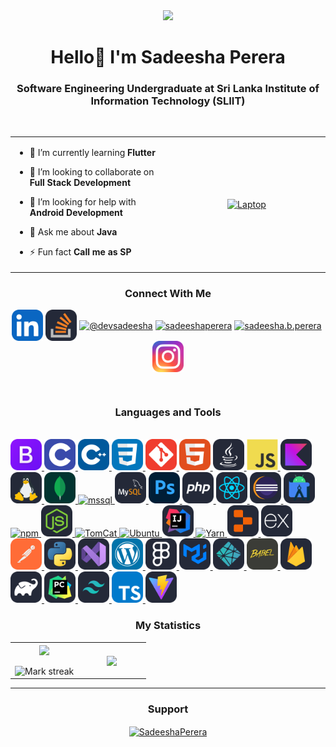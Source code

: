 <div id="header" align="center">

  <img src="https://media.giphy.com/media/zhYSVCirREeIZtONCI/giphy.gif" width="100"/>
</div>
<h1 align="center">Hello👋 I'm Sadeesha Perera</h1>
<h3 align="center">Software Engineering Undergraduate at Sri Lanka Institute of Information Technology (SLIIT)</h3>
<!-- 
<p align="center"> <img src="https://komarev.com/ghpvc/?username=sadeeshaperera&label=Profile%20views&color=0e75b6&style=flat" alt="sadeeshaperera" /> </p> -->
<br>
<table align="center">
<tr border="none">
<td width="50%" align="left">


- 🌱 I’m currently learning **Flutter**
  
- 👯 I’m looking to collaborate on **Full Stack Development**
  
- 🤝 I’m looking for help with **Android Development**

- 💬 Ask me about **Java**

<!-- - 📫 How to reach me **s* -->

- ⚡ Fun fact **Call me as SP**

</td>
<td width="50%" align="center">
<a href="https://gifyu.com/image/Sj1JS"><img src="https://s13.gifyu.com/images/Sj1JS.gif" alt="Laptop" border="0" /></a>
  </td>
</tr>
</table>


<h3 align="center">Connect With Me</h3>
<p align="center">
<a href="https://linkedin.com/in/sadeesha-perera" target="blank"><img align="center" src="https://github.com/tandpfun/skill-icons/raw/main/icons/LinkedIn.svg?raw=true" alt="sadeesha-perera" height="50" width="50" /></a>
<a href="https://stackoverflow.com/users/22383535" target="blank"><img align="center" src="https://github.com/tandpfun/skill-icons/raw/main/icons/StackOverflow-Dark.svg" alt="22383535" height="50" width="50" /></a>
<a href="https://www.youtube.com/@devsadeesha" target="blank"><img align="center" src="https://github.com/gauravghongde/social-icons/blob/master/PNG/Color/Youtube.png?raw=true" alt="@devsadeesha" height="50" width="50" /></a>
<a href="https://www.behance.net/sadeeshaperera" target="blank"><img align="center" src="https://github.com/gauravghongde/social-icons/blob/master/SVG/White/Behance_white.svg" alt="sadeeshaperera" height="50" width="50" /></a>
<a href="https://fb.com/sadeesha.b.perera" target="blank"><img align="center" src="https://raw.githubusercontent.com/rahuldkjain/github-profile-readme-generator/master/src/images/icons/Social/facebook.svg" alt="sadeesha.b.perera" height="50" width="50" /></a>&nbsp;
<a href="https://instagram.com/sadeesha_b_perera_" target="blank"><img align="center" src="https://github.com/tandpfun/skill-icons/raw/main/icons/Instagram.svg" alt="sadeesha_b_perera_" height="50" width="50" /></a>

</p>
</br>

<h3 align="center">Languages and Tools</h3><br>
 <a href="https://getbootstrap.com" target="_blank" rel="noreferrer"> <img src="https://github.com/tandpfun/skill-icons/raw/main/icons/Bootstrap.svg" alt="bootstrap" width="50" height="50"/> </a> <a href="https://www.cprogramming.com/" target="_blank" rel="noreferrer"> <img src="https://github.com/tandpfun/skill-icons/raw/main/icons/C.svg" alt="c" width="50" height="50"/> </a> <a href="https://www.w3schools.com/cpp/" target="_blank" rel="noreferrer"> <img src="https://github.com/tandpfun/skill-icons/raw/main/icons/CPP.svg" alt="cplusplus" width="50" height="50"/> </a> <a href="https://www.w3schools.com/css/" target="_blank" rel="noreferrer"> <img src="https://github.com/tandpfun/skill-icons/raw/main/icons/CSS.svg" alt="css3" width="50" height="50"/> </a> <a href="https://git-scm.com/" target="_blank" rel="noreferrer"> <img src="https://github.com/tandpfun/skill-icons/raw/main/icons/Git.svg" alt="git" width="50" height="50"/> </a> <a href="https://www.w3.org/html/" target="_blank" rel="noreferrer"> <img src="https://github.com/tandpfun/skill-icons/raw/main/icons/HTML.svg" alt="html5" width="50" height="50"/> </a> <a href="https://www.java.com" target="_blank" rel="noreferrer"> <img src="https://github.com/tandpfun/skill-icons/raw/main/icons/Java-Dark.svg" alt="java" width="50" height="50"/> </a> <a href="https://developer.mozilla.org/en-US/docs/Web/JavaScript" target="_blank" rel="noreferrer"> <img src="https://raw.githubusercontent.com/devicons/devicon/master/icons/javascript/javascript-original.svg" alt="javascript" width="50" height="50"/> </a> <a href="https://kotlinlang.org" target="_blank" rel="noreferrer"> <img src="https://github.com/tandpfun/skill-icons/raw/main/icons/Kotlin-Dark.svg" alt="kotlin" width="50" height="50"/> </a> <a href="https://www.linux.org/" target="_blank" rel="noreferrer"> <img src="https://github.com/tandpfun/skill-icons/raw/main/icons/Linux-Dark.svg" alt="linux" width="50" height="50"/> </a> <a href="https://www.mongodb.com/" target="_blank" rel="noreferrer"> <img src="https://github.com/tandpfun/skill-icons/raw/main/icons/MongoDB.svg" alt="mongodb" width="50" height="50"/> </a> <a href="https://www.microsoft.com/en-us/sql-server" target="_blank" rel="noreferrer"> <img src="https://github.com/marwin1991/profile-technology-icons/assets/19180175/3b371807-db7c-45b4-8720-c0cfc901680a" alt="mssql" width="50" height="50"/> </a> <a href="https://www.mysql.com/" target="_blank" rel="noreferrer"> <img src="https://github.com/tandpfun/skill-icons/raw/main/icons/MySQL-Dark.svg" alt="mysql" width="50" height="50"/> </a>  <a href="https://www.photoshop.com/en" target="_blank" rel="noreferrer"> <img src="https://github.com/tandpfun/skill-icons/raw/main/icons/Photoshop.svg" alt="photoshop" width="50" height="50"/> </a> <a href="https://www.php.net" target="_blank" rel="noreferrer"> <img src="https://github.com/tandpfun/skill-icons/raw/main/icons/PHP-Dark.svg" alt="php" width="50" height="50"/> </a> <a href="https://reactjs.org/" target="_blank" rel="noreferrer"> <img src="https://github.com/tandpfun/skill-icons/raw/main/icons/React-Dark.svg" alt="react" width="50" height="50"/> </a>
<!-- <a href="https://github.com" target="_blank" rel="noreferrer"> <img src="https://github.com/tandpfun/skill-icons/raw/main/icons/Github-Dark.svg" alt="github" width="50" height="50"/> </a> -->
<a href="https://eclipse.org" target="_blank" rel="noreferrer"> <img src="https://github.com/tandpfun/skill-icons/raw/main/icons/Eclipse-Dark.svg" alt="eclipse" width="50" height="50"/> </a>
<a href="https://developer.android.com/studio" target="_blank" rel="noreferrer"> <img src="https://github.com/tandpfun/skill-icons/raw/main/icons/AndroidStudio-Dark.svg" alt="android studio" width="50" height="50"/> </a>
<!--  <a href="" target="_blank" rel="noreferrer"> <img src="https://github.com/tandpfun/skill-icons/raw/main/icons/VSCode-Dark.svg" alt="VS Code" width="50" height="50"/> </a> -->
 <a href="" target="_blank" rel="noreferrer"> <img src="https://user-images.githubusercontent.com/25181517/121401671-49102800-c959-11eb-9f6f-74d49a5e1774.png" alt="npm" width="50" height="50"/> </a>
 <a href="" target="_blank" rel="noreferrer"> <img src="https://github.com/tandpfun/skill-icons/raw/main/icons/NodeJS-Dark.svg" alt="npm" width="50" height="50"/> </a>
<a href="" target="_blank" rel="noreferrer"> <img src="https://user-images.githubusercontent.com/25181517/183894676-137319b5-1364-4b6a-ba4f-e9fc94ddc4aa.png" alt="TomCat" width="50" height="50"/> </a>
<a href="" target="_blank" rel="noreferrer"> <img src="https://user-images.githubusercontent.com/25181517/186884153-99edc188-e4aa-4c84-91b0-e2df260ebc33.png" alt="Ubuntu" width="50" height="50"/> </a>
<a href="" target="_blank" rel="noreferrer"> <img src="https://github.com/tandpfun/skill-icons/raw/main/icons/Idea-Dark.svg" alt="IntelliJ" width="50" height="50"/> </a>
<a href="" target="_blank" rel="noreferrer"> <img src="https://user-images.githubusercontent.com/25181517/183049794-a3dfaddd-22ee-4ffe-b0b4-549ccd4879f9.png" alt="Yarn" width="50" height="50"/> </a>
<a href="" target="_blank" rel="noreferrer"> <img src="https://github.com/tandpfun/skill-icons/raw/main/icons/Replit-Dark.svg" alt="replit" width="50" height="50"/> </a>
<a href="" target="_blank" rel="noreferrer"> <img src="https://github.com/tandpfun/skill-icons/raw/main/icons/ExpressJS-Dark.svg" alt="Express" width="50" height="50"/> </a>
<a href="" target="_blank" rel="noreferrer"> <img src="https://github.com/tandpfun/skill-icons/raw/main/icons/Postman.svg" alt="Postman" width="50" height="50"/> </a>
<a href="" target="_blank" rel="noreferrer"> <img src="https://github.com/tandpfun/skill-icons/raw/main/icons/Python-Dark.svg" alt="Python" width="50" height="50"/> </a>
<a href="" target="_blank" rel="noreferrer"> <img src="https://github.com/tandpfun/skill-icons/raw/main/icons/VisualStudio-Dark.svg" alt="Visual Studio" width="50" height="50"/> </a>
<a href="" target="_blank" rel="noreferrer"> <img src="https://github.com/tandpfun/skill-icons/raw/main/icons/Wordpress.svg" alt="WordPress" width="50" height="50"/> </a>
<a href="" target="_blank" rel="noreferrer"> <img src="https://github.com/tandpfun/skill-icons/raw/main/icons/Figma-Dark.svg" alt="Figma" width="50" height="50"/> </a>
<!-- <a href="" target="_blank" rel="noreferrer"> <img src="https://github.com/tandpfun/skill-icons/raw/main/icons/Octave-Dark.svg" alt="Octave" width="50" height="50"/> </a> -->
<!-- <a href="" target="_blank" rel="noreferrer"> <img src="https://github.com/tandpfun/skill-icons/raw/main/icons/Markdown-Dark.svg" alt="Markdown Language" width="50" height="50"/> </a> -->
<a href="" target="_blank" rel="noreferrer"> <img src="https://github.com/tandpfun/skill-icons/raw/main/icons/MaterialUI-Dark.svg" alt="Material UI" width="50" height="50"/> </a>
<a href="" target="_blank" rel="noreferrer"> <img src="https://github.com/tandpfun/skill-icons/raw/main/icons/Netlify-Dark.svg" alt="Netlify" width="50" height="50"/> </a>
<a href="" target="_blank" rel="noreferrer"> <img src="https://github.com/tandpfun/skill-icons/raw/main/icons/Babel.svg" alt="Babel" width="50" height="50"/> </a>
<a href="" target="_blank" rel="noreferrer"> <img src="https://github.com/tandpfun/skill-icons/raw/main/icons/Firebase-Dark.svg" alt="Firebase" width="50" height="50"/> </a>
<a href="" target="_blank" rel="noreferrer"> <img src="https://github.com/tandpfun/skill-icons/raw/main/icons/Gradle-Dark.svg" alt="Gradle" width="50" height="50"/> </a>
<a href="" target="_blank" rel="noreferrer"> <img src="https://github.com/tandpfun/skill-icons/raw/main/icons/PyCharm-Dark.svg" alt="PyCharm" width="50" height="50"/> </a>
<a href="" target="_blank" rel="noreferrer"> <img src="https://github.com/tandpfun/skill-icons/raw/main/icons/TailwindCSS-Dark.svg" alt="Tailwind" width="50" height="50"/> </a>
<a href="" target="_blank" rel="noreferrer"> <img src="https://github.com/tandpfun/skill-icons/raw/main/icons/TypeScript.svg" alt="TypeScript" width="50" height="50"/> </a>
<a href="" target="_blank" rel="noreferrer"> <img src="https://github.com/tandpfun/skill-icons/raw/main/icons/Vite-Dark.svg" alt="Vite" width="50" height="50"/> </a>
<!-- <a href="" target="_blank" rel="noreferrer"> <img src="https://github.com/tandpfun/skill-icons/raw/main/icons/Redux.svg" alt="Redux" width="50" height="50"/> </a> -->




 </p>
 </p>
<h3 align="center">My Statistics</h3>
<p align="center">
<table align="center">
<tr border="none">
<td width="50%" align="center">
  
  <img  align="center"  src="https://github-readme-stats.vercel.app/api?username=sadeeshaperera&theme=dark&show_icons=true&count_private=true" />
  <br></br>
  <img  title="🔥 Get streak stats for your profile at git.io/streak-stats" alt="Mark streak" src="https://github-readme-streak-stats.herokuapp.com/?user=sadeeshaperera&theme=dark&hide_border=false" /> 
</td>
<td width="50%" align="center">

  <img  align="center"  src="https://github-readme-stats.anuraghazra1.vercel.app/api/top-langs/?username=sadeeshaperera&theme=dark&hide_border=false&no-bg=true&no-frame=true&langs_count=10"/>
  
  </td>
</tr>
</table>

---



<h3 align="center">Support</h3>
<p align="center"><a href="https://www.buymeacoffee.com/SadeeshaPerera "> <img align="center" src="https://cdn.buymeacoffee.com/buttons/v2/default-yellow.png" height="50" width="210" alt="SadeeshaPerera " /></a></p><br><br>

